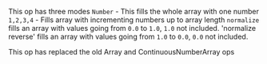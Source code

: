 This op has three modes
`Number` - This fills the whole array with one number
`1,2,3,4` - Fills array with incrementing numbers up to array length
`normalize` fills an array with values going from `0.0` to `1.0`, `1.0` not included.
'normalize reverse' fills an array with values going from `1.0` to `0.0`, `0.0` not included.

This op has replaced the old Array and ContinuousNumberArray ops
